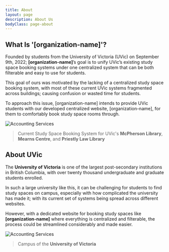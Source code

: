 ```yaml
---
title: About
layout: page
description: About Us
bodyClass: page-about
---
```


## What Is '**[organization-name]**'?

Founded by students from the University of Victoria (UVic) on September 9th, 2022; **[organization-name]**’s goal is to unify UVic’s existing study space booking systems under one centralized system that can be both filterable and easy to use for students.

This goal of ours was motivated by the lacking of a centralized study space booking system, with most of these current UVic systems fragmented across buildings; causing confusion or wasted time for students.

To approach this issue, [organization-name] intends to provide UVic students with our developed centralized website, [organization-name], for them to comfortably book study space rooms through.

![Accounting Services](/images/mcphersonLibraryandmearnscentrebooking.jpg)
> Current Study Space Booking System for UVic's **McPherson Library**, **Mearns Centre**, and **Priestly Law Library**

## About **UVic**

The **University of Victoria** is one of the largest post-secondary institutions in British Columbia, with over twenty thousand undergraduate and graduate students enrolled. 

In such a large university like this, it can be challenging for students to find study spaces on campus, especially with how complicated the university has made it; with its current set of systems being spread across different websites.

However, with a dedicated website for booking study spaces like **[organization-name]** where everything is centralized and filterable, the process could be streamlined considerably and made easier.

![Accounting Services](/images/uvic1152-768.jpg)
> Campus of the **University of Victoria**